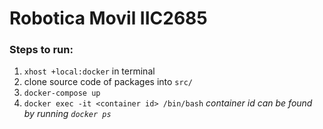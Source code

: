 # Robotica Movil IIC2685

### Steps to run:

1. `xhost +local:docker` in terminal
2. clone source code of packages into `src/`
3. `docker-compose up`
4. `docker exec -it <container id> /bin/bash` _container id can be found by running `docker ps`_

